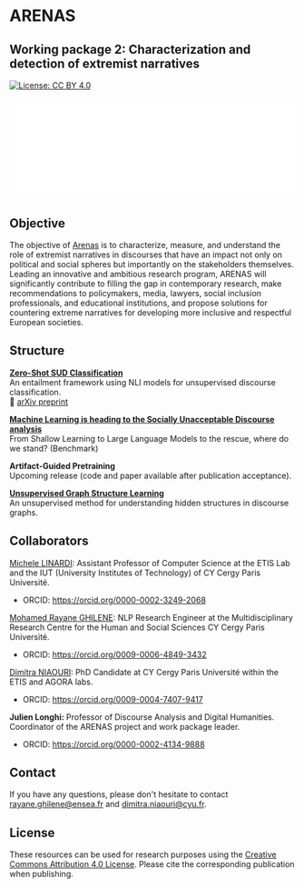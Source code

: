 # ARENAS 
## Working package 2: Characterization and detection of extremist narratives
[![License: CC BY 4.0](https://img.shields.io/badge/License-CC%20BY%204.0-lightgrey.svg)](https://creativecommons.org/licenses/by/4.0/)

![ARENAS Project EU](https://github.com/ARENAS-Project-EU/Graph_Structure_Learning/blob/main/plots/Arenas-final-GIF.gif)


## Objective
The objective of [Arenas](https://arenasproject.eu/) is to characterize, measure, and understand the role of extremist narratives in discourses that have an impact not only on political and social spheres but importantly on the stakeholders themselves.  Leading an innovative and ambitious research program, ARENAS will significantly contribute to filling the gap in contemporary research, make recommendations to policymakers, media, lawyers, social inclusion professionals, and educational institutions, and propose solutions for countering extreme narratives for developing more inclusive and respectful European societies.

## Structure

**[Zero-Shot SUD Classification](https://github.com/ARENAS-Project-EU/Zero-Shot-SUD-Classification)**  
An entailment framework using NLI models for unsupervised discourse classification.  
📄 [arXiv preprint](https://arxiv.org/abs/2409.13735)

**[Machine Learning is heading to the Socially Unacceptable Discourse analysis](https://github.com/ARENAS-Project-EU/Machine_Learning_heading_to_SUD)**  
From Shallow Learning to Large Language Models to the rescue, where do we stand? (Benchmark)

**Artifact-Guided Pretraining**  
Upcoming release (code and paper available after publication acceptance).

**[Unsupervised Graph Structure Learning](https://github.com/ARENAS-Project-EU/Graph_Structure_Learning)**  
An unsupervised method for understanding hidden structures in discourse graphs.

## Collaborators

[Michele LINARDI](https://github.com/mlinardiCYU): Assistant Professor of Computer Science at the ETIS Lab and the IUT (University Institutes of Technology) of CY Cergy Paris Université.
- ORCID: https://orcid.org/0000-0002-3249-2068

[Mohamed Rayane GHILENE](https://github.com/rayaneghilene): NLP Research Engineer at the Multidisciplinary Research Centre for the Human and Social Sciences CY Cergy Paris Université.
- ORCID: https://orcid.org/0009-0006-4849-3432

[Dimitra NIAOURI](https://github.com/diniaouri): PhD Candidate at CY Cergy Paris Université within the ETIS and AGORA labs.
- ORCID: https://orcid.org/0009-0004-7407-9417

**Julien Longhi:** Professor of Discourse Analysis and Digital Humanities. Coordinator of the ARENAS project and work package leader.
- ORCID: https://orcid.org/0000-0002-4134-9888


## Contact
If you have any questions, please don't hesitate to contact rayane.ghilene@ensea.fr and dimitra.niaouri@cyu.fr.

## License
These resources can be used for research purposes using the [Creative Commons Attribution 4.0 License](https://github.com/ARENAS-Project-EU/Data-Management-Plan/blob/main/LICENSE). Please cite the corresponding publication when publishing.